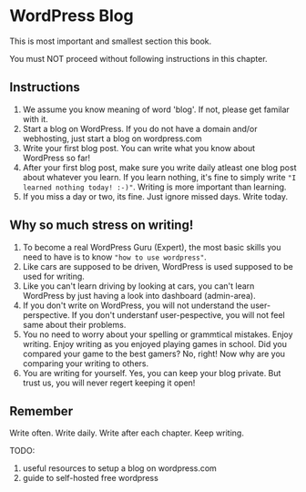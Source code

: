 # WordPress Blog

This is most important and smallest section this book.

You must NOT proceed without following instructions in this chapter.

## Instructions
1. We assume you know meaning of word 'blog'. If not, please get familar with it.
2. Start a blog on WordPress. If you do not have a domain and/or webhosting, just start a blog on wordpress.com
3. Write your first blog post. You can write what you know about WordPress so far!
4. After your first blog post, make sure you write daily atleast one blog post about whatever you learn. If you learn nothing, it's fine to simply write `"I learned nothing today! :-)"`. Writing is more important than learning.
5. If you miss a day or two, its fine. Just ignore missed days. Write today.

## Why so much stress on writing!

1. To become a real WordPress Guru (Expert), the most basic skills you need to have is to know `"how to use wordpress"`.
2. Like cars are supposed to be driven, WordPress is used supposed to be used for writing.
3. Like you can't learn driving by looking at cars, you can't learn WordPress by just having a look into dashboard (admin-area).
7. If you don't write on WordPress, you will not understand the user-perspective. If you don't understanf user-pespective, you will not feel same about their problems.
8. You no need to worry about your spelling or grammtical mistakes. Enjoy writing. Enjoy writing as you enjoyed playing games in school. Did you compared your game to the best gamers? No, right! Now why are you comparing your writing to others.
9. You are writing for yourself. Yes, you can keep your blog private. But trust us, you will never regert keeping it open!

## Remember

Write often. Write daily. Write after each chapter. Keep writing.

TODO:
1. useful resources to setup a blog on wordpress.com
2. guide to self-hosted free wordpress
